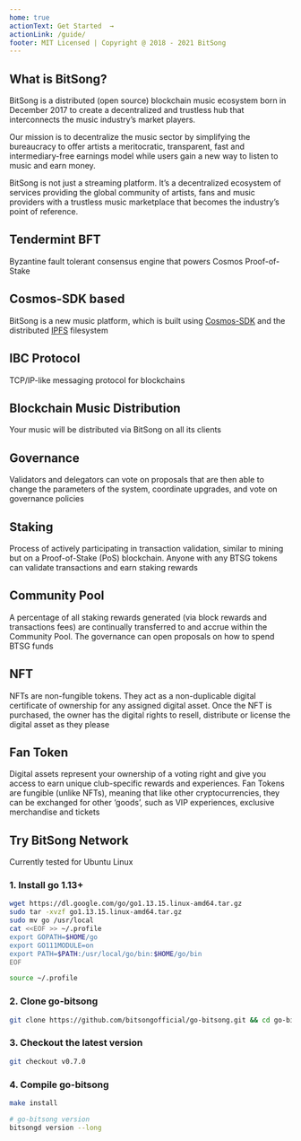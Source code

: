 ```yaml
---
home: true
actionText: Get Started  →
actionLink: /guide/
footer: MIT Licensed | Copyright @ 2018 - 2021 BitSong
---
```


## What is BitSong?

BitSong is a distributed (open source) blockchain music ecosystem born in December 2017 to create a decentralized and trustless hub that interconnects the music industry’s market players.

Our mission is to decentralize the music sector by simplifying the bureaucracy to offer artists a meritocratic, transparent, fast and intermediary-free earnings model while users gain a new way to listen to music and earn money.

BitSong is not just a streaming platform. It’s a decentralized ecosystem of services providing the global community of artists, fans and music providers with a trustless music marketplace that becomes the industry’s point of reference.

<div class="features">
  <div class="feature">
    <h2>Tendermint BFT</h2>
    <p>Byzantine fault tolerant consensus engine that powers Cosmos Proof-of-Stake</p>
  </div>
  <div class="feature">
    <h2>Cosmos-SDK based</h2>
    <p>BitSong is a new music platform, which is built using <a href="https://cosmos.network" target="_blank">Cosmos-SDK</a></b> and the distributed <a href="https://ipfs.io/" target="_blank">IPFS</a></b> filesystem</p>
  </div>

  <div class="feature">
    <h2>IBC Protocol</h2>
    <p>TCP/IP-like messaging protocol for blockchains</p>
  </div>

  <div class="feature">
    <h2>Blockchain Music Distribution</h2>
    <p>Your music will be distributed via BitSong on all its clients</p>
  </div>

  <div class="feature">
    <h2>Governance</h2>
    <p>Validators and delegators can vote on proposals that are then able to change the parameters of the system, coordinate upgrades, and vote on governance policies</p>
  </div>

  <div class="feature">
    <h2>Staking</h2>
    <p>Process of actively participating in transaction validation, similar to mining but on a Proof-of-Stake (PoS) blockchain. Anyone with any BTSG tokens can validate transactions and earn staking rewards  </p>
  </div>

  <div class="feature">
    <h2>Community Pool</h2>
    <p>A percentage of all staking rewards generated (via block rewards and transactions fees) are continually transferred to and accrue within the Community Pool. The governance can open proposals on how to spend BTSG funds</p>
  </div>

  <div class="feature">
    <h2>NFT</h2>
    <p>NFTs are non-fungible tokens. They act as a non-duplicable digital certificate of ownership for any assigned digital asset. Once the NFT is purchased, the owner has the digital rights to resell, distribute or license the digital asset as they please</p>
  </div>

  <div class="feature">
    <h2>Fan Token</h2>
    <p>Digital assets represent your ownership of a voting right and give you access to earn unique club-specific rewards and experiences. Fan Tokens are fungible (unlike NFTs), meaning that like other cryptocurrencies, they can be exchanged for other ‘goods’, such as VIP experiences, exclusive merchandise and tickets</p>
  </div>

</div>

## Try BitSong Network

Currently tested for Ubuntu Linux

### 1. Install go 1.13+

```bash
wget https://dl.google.com/go/go1.13.15.linux-amd64.tar.gz
sudo tar -xvzf go1.13.15.linux-amd64.tar.gz
sudo mv go /usr/local
cat <<EOF >> ~/.profile
export GOPATH=$HOME/go
export GO111MODULE=on
export PATH=$PATH:/usr/local/go/bin:$HOME/go/bin
EOF
```

```bash
source ~/.profile
```

### 2. Clone go-bitsong

```bash
git clone https://github.com/bitsongofficial/go-bitsong.git && cd go-bitsong
```

### 3. Checkout the latest version

```bash
git checkout v0.7.0
```

### 4. Compile go-bitsong

```bash
make install

# go-bitsong version
bitsongd version --long
```
